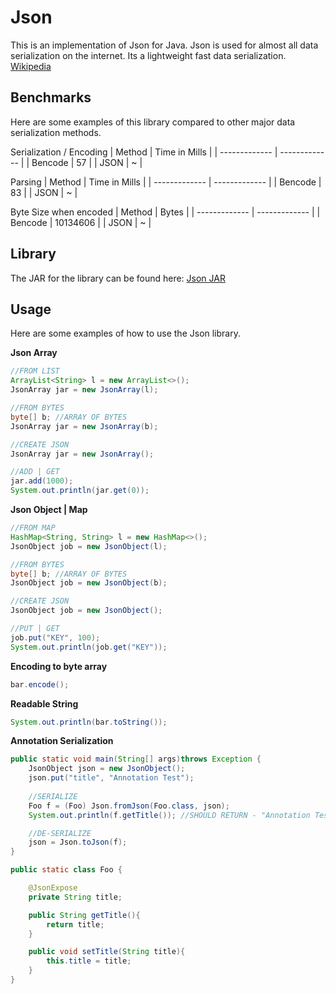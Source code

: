 Json
========

This is an implementation of Json for Java. Json is used for almost all data serialization on the internet. Its a lightweight fast data serialization.
[Wikipedia](https://en.wikipedia.org/wiki/JSON)

Benchmarks
-----
Here are some examples of this library compared to other major data serialization methods.

Serialization / Encoding
| Method  | Time in Mills |
| ------------- | ------------- |
| Bencode  | 57  |
| JSON  | ~  |

Parsing
| Method  | Time in Mills |
| ------------- | ------------- |
| Bencode  | 83  |
| JSON  | ~  |

Byte Size when encoded
| Method  | Bytes |
| ------------- | ------------- |
| Bencode  | 10134606  |
| JSON  | ~  |

Library
-----
The JAR for the library can be found here: [Json JAR](https://github.com/DrBrad/Json)

Usage
-----
Here are some examples of how to use the Json library.

**Json Array**
```Java
//FROM LIST
ArrayList<String> l = new ArrayList<>();
JsonArray jar = new JsonArray(l);

//FROM BYTES
byte[] b; //ARRAY OF BYTES
JsonArray jar = new JsonArray(b);

//CREATE JSON
JsonArray jar = new JsonArray();

//ADD | GET
jar.add(1000);
System.out.println(jar.get(0));
```

**Json Object | Map**
```Java
//FROM MAP
HashMap<String, String> l = new HashMap<>();
JsonObject job = new JsonObject(l);

//FROM BYTES
byte[] b; //ARRAY OF BYTES
JsonObject job = new JsonObject(b);

//CREATE JSON
JsonObject job = new JsonObject();

//PUT | GET
job.put("KEY", 100);
System.out.println(job.get("KEY"));
```

**Encoding to byte array**
```Java
bar.encode();
```

**Readable String**
```Java
System.out.println(bar.toString());
```

**Annotation Serialization**
```Java
public static void main(String[] args)throws Exception {
    JsonObject json = new JsonObject();
    json.put("title", "Annotation Test");
    
    //SERIALIZE
    Foo f = (Foo) Json.fromJson(Foo.class, json);
    System.out.println(f.getTitle()); //SHOULD RETURN - "Annotation Test"

    //DE-SERIALIZE
    json = Json.toJson(f);
}

public static class Foo {

    @JsonExpose
    private String title;

    public String getTitle(){
        return title;
    }

    public void setTitle(String title){
        this.title = title;
    }
}
```
